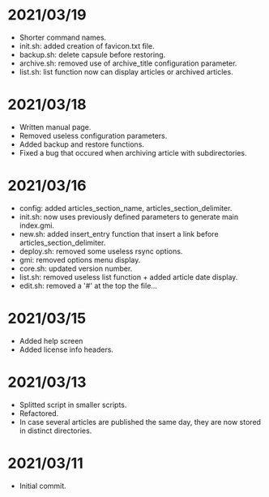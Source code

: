 # 2021/03/19

* Shorter command names.
* init.sh: added creation of favicon.txt file.
* backup.sh: delete capsule before restoring.
* archive.sh: removed use of archive_title configuration parameter.
* list.sh: list function now can display articles or archived articles.

# 2021/03/18

* Written manual page.
* Removed useless configuration parameters.
* Added backup and restore functions.
* Fixed a bug that occured when archiving article with subdirectories.


# 2021/03/16

* config: added articles_section_name, articles_section_delimiter.
* init.sh: now uses previously defined parameters to generate main index.gmi. 
* new.sh: added insert_entry function that insert a link before articles_section_delimiter.
* deploy.sh: removed some useless rsync options.
* gmi: removed options menu display.
* core.sh: updated version number.
* list.sh: removed useless list function + added article date display.
* edit.sh: removed a '#' at the top the file...

# 2021/03/15

* Added help screen
* Added license info headers.

# 2021/03/13

* Splitted script in smaller scripts.
* Refactored.
* In case several articles are published the same day, they are now stored in distinct directories.

# 2021/03/11

* Initial commit.
